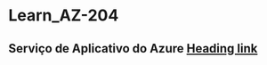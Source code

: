 # Learn_AZ-204
## Serviço de Aplicativo do Azure  [Heading link](https://github.com/pandao/editor.md "Heading link")